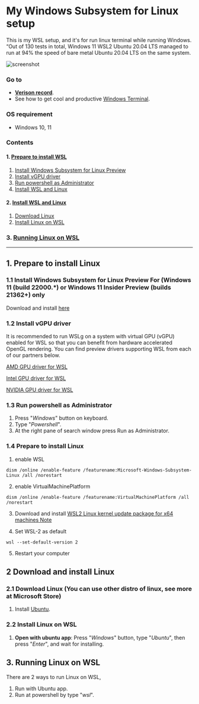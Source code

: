 # **My Windows Subsystem for Linux setup**
This is my WSL setup, and it's for run linux terminal while running Windows.
“Out of 130 tests in total, Windows 11 WSL2 Ubuntu 20.04 LTS managed to run at 94% the speed of bare metal Ubuntu 20.04 LTS on the same system.

![screenshot](https://github.com/chinhchin/wsl-setup/blob/master/readme-assets/screenshot.png?raw=true)

### **Go to**
- **[Verison record](./version-record.json)**.
- See how to get cool and productive [Windows Terminal](https://github.com/chinhchin/Windows-Terminal-setup.git).

### **OS requirement**
- Windows 10, 11

### **Contents**

#### 1. [Prepare to install WSL](./readme.md#1-prepare-to-install-wsl)
1. [Install Windows Subsystem for Linux Preview](./readme.md#12-install-windows-subsystem-for-linux-preview-for-windows-11-build-22000-or-windows-11-insider-preview-builds-21362-only)
2. [Install vGPU driver](./readme.md#13-install-vgpu-driver)
3. [Run powershell as Administrator](./readme.md#11-run-powershell-as-administrator)
4. [Install WSL and Linux](./readme.md#2-install-wsl-and-linux)

#### 2. [Install WSL and Linux](./readme.md#2-install-wsl-and-linux)
1. [Download Linux](./readme.md#21-download-linux-you-can-use-other-distro-of-linux-see-more-at-microsoft-store)
2. [Install Linux on WSL](./readme.md#22-install-linux-on-wsl)

### 3. [Running Linux on WSL](./readme.md#3-running-linux-on-wsl)

---

## **1. Prepare to install Linux**


### **1.1 Install Windows Subsystem for Linux Preview** For (Windows 11 (build 22000.\*) or Windows 11 Insider Preview (builds 21362+) only
Download and install [here](https://www.microsoft.com/store/productId/9P9TQF7MRM4R)

### **1.2 Install vGPU driver**
It is recommended to run WSLg on a system with virtual GPU (vGPU) enabled for WSL so that you can benefit from hardware accelerated OpenGL rendering. You can find preview drivers supporting WSL from each of our partners below.

[AMD GPU driver for WSL](https://community.amd.com/community/radeon-pro-graphics/blog/2020/06/17/announcing-amd-support-for-gpu-accelerated-machine-learning-training-on-windows-10)

[Intel GPU driver for WSL](https://downloadcenter.intel.com/download/30579/Intel-Graphics-Windows-DCH-Drivers)

[NVIDIA GPU driver for WSL](https://developer.nvidia.com/cuda/wsl)

### **1.3 Run powershell as Administrator**
1. Press "*Windows*" button on keyboard.
2. Type "*Powershell*".
3. At the right pane of search window press Run as Administrator.

### **1.4 Prepare to install Linux**
1. enable WSL
```
dism /online /enable-feature /featurename:Microsoft-Windows-Subsystem-Linux /all /norestart
```

2. enable VirtualMachinePlatform
```
dism /online /enable-feature /featurename:VirtualMachinePlatform /all /norestart
```

3. Download and install [WSL2 Linux kernel update package for x64 machines
 Note](https://wslstorestorage.blob.core.windows.net/wslblob/wsl_update_x64.msi)

4. Set WSL-2 as default
```
wsl --set-default-version 2
```

5. Restart your computer

## **2 Download and install Linux**

### **2.1 Download Linux** (You can use other distro of linux, see more at Microsoft Store)
1. Install [Ubuntu](https://www.microsoft.com/store/productId/9PDXGNCFSCZV).

### **2.2 Install Linux on WSL**
1. **Open with ubuntu app**: Press "*Windows*" button, type "*Ubuntu*", then press "*Enter*", and wait for installing.

## **3. Running Linux on WSL**

There are 2 ways to run Linux on WSL,
1. Run with Ubuntu app.
2. Run at powershell by type "*wsl*".
